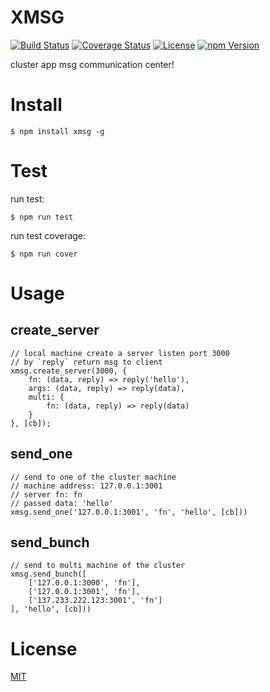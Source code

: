 # XMSG

[![Build Status](https://travis-ci.org/hardog/xmsg.svg?branch=master)](https://travis-ci.org/hardog/xmsg)
[![Coverage Status](https://img.shields.io/codecov/c/github/hardog/xmsg.svg)](https://codecov.io/github/hardog/xmsg?branch=master)
[![License](https://img.shields.io/npm/l/xmsg.svg)](https://www.npmjs.com/package/xmsg)
[![npm Version](https://img.shields.io/npm/v/xmsg.svg)](https://www.npmjs.com/package/xmsg)

cluster app msg communication center!


# Install

`$ npm install xmsg -g`


# Test

run test:
```
$ npm run test
```

run test coverage:
```
$ npm run cover
```


# Usage

## create_server

```
// local machine create a server listen port 3000
// by `reply` return msg to client
xmsg.create_server(3000, {
    fn: (data, reply) => reply('hello'),
    args: (data, reply) => reply(data),
    multi: {
        fn: (data, reply) => reply(data)
    }
}, [cb]);
```

## send_one

```
// send to one of the cluster machine
// machine address: 127.0.0.1:3001
// server fn: fn
// passed data: 'hello'
xmsg.send_one('127.0.0.1:3001', 'fn', 'hello', [cb]))
```

## send_bunch

```
// send to multi machine of the cluster
xmsg.send_bunch([
    ['127.0.0.1:3000', 'fn'],
    ['127.0.0.1:3001', 'fn'],
    ['137.233.222.123:3001', 'fn']
], 'hello', [cb]))
```


# License

[MIT](https://github.com/hardog/xmsg/blob/master/LICENSE)